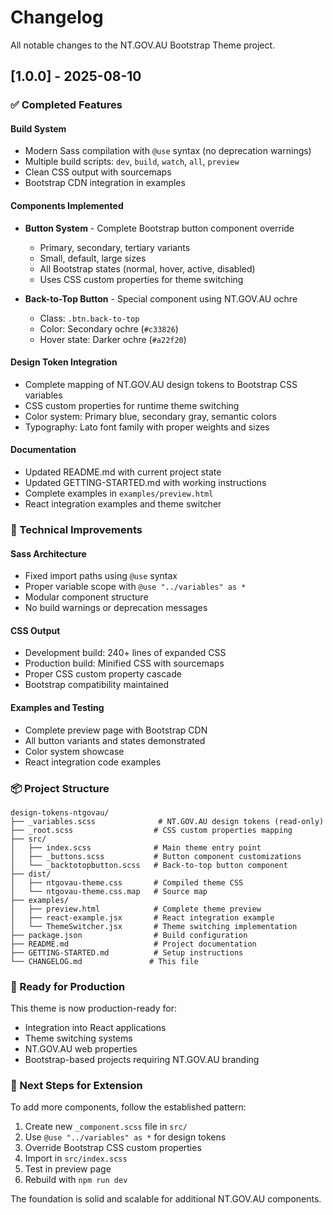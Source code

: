 # Changelog

All notable changes to the NT.GOV.AU Bootstrap Theme project.

## [1.0.0] - 2025-08-10

### ✅ Completed Features

#### Build System
- Modern Sass compilation with `@use` syntax (no deprecation warnings)
- Multiple build scripts: `dev`, `build`, `watch`, `all`, `preview`
- Clean CSS output with sourcemaps
- Bootstrap CDN integration in examples

#### Components Implemented
- **Button System** - Complete Bootstrap button component override
  - Primary, secondary, tertiary variants
  - Small, default, large sizes
  - All Bootstrap states (normal, hover, active, disabled)
  - Uses CSS custom properties for theme switching
  
- **Back-to-Top Button** - Special component using NT.GOV.AU ochre
  - Class: `.btn.back-to-top`
  - Color: Secondary ochre (`#c33826`)
  - Hover state: Darker ochre (`#a22f20`)

#### Design Token Integration
- Complete mapping of NT.GOV.AU design tokens to Bootstrap CSS variables
- CSS custom properties for runtime theme switching
- Color system: Primary blue, secondary gray, semantic colors
- Typography: Lato font family with proper weights and sizes

#### Documentation
- Updated README.md with current project state
- Updated GETTING-STARTED.md with working instructions
- Complete examples in `examples/preview.html`
- React integration examples and theme switcher

### 🔧 Technical Improvements

#### Sass Architecture
- Fixed import paths using `@use` syntax
- Proper variable scope with `@use "../variables" as *`
- Modular component structure
- No build warnings or deprecation messages

#### CSS Output
- Development build: 240+ lines of expanded CSS
- Production build: Minified CSS with sourcemaps
- Proper CSS custom property cascade
- Bootstrap compatibility maintained

#### Examples and Testing
- Complete preview page with Bootstrap CDN
- All button variants and states demonstrated
- Color system showcase
- React integration code examples

### 📦 Project Structure

```
design-tokens-ntgovau/
├── _variables.scss              # NT.GOV.AU design tokens (read-only)
├── _root.scss                  # CSS custom properties mapping
├── src/
│   ├── index.scss              # Main theme entry point
│   ├── _buttons.scss           # Button component customizations
│   └── _backtotopbutton.scss   # Back-to-top button component
├── dist/
│   ├── ntgovau-theme.css       # Compiled theme CSS
│   └── ntgovau-theme.css.map   # Source map
├── examples/
│   ├── preview.html            # Complete theme preview
│   ├── react-example.jsx       # React integration example
│   └── ThemeSwitcher.jsx       # Theme switching implementation
├── package.json                # Build configuration
├── README.md                   # Project documentation
├── GETTING-STARTED.md          # Setup instructions
└── CHANGELOG.md               # This file
```

### 🎯 Ready for Production

This theme is now production-ready for:
- Integration into React applications
- Theme switching systems
- NT.GOV.AU web properties
- Bootstrap-based projects requiring NT.GOV.AU branding

### 🔄 Next Steps for Extension

To add more components, follow the established pattern:
1. Create new `_component.scss` file in `src/`
2. Use `@use "../variables" as *` for design tokens
3. Override Bootstrap CSS custom properties
4. Import in `src/index.scss`
5. Test in preview page
6. Rebuild with `npm run dev`

The foundation is solid and scalable for additional NT.GOV.AU components.
